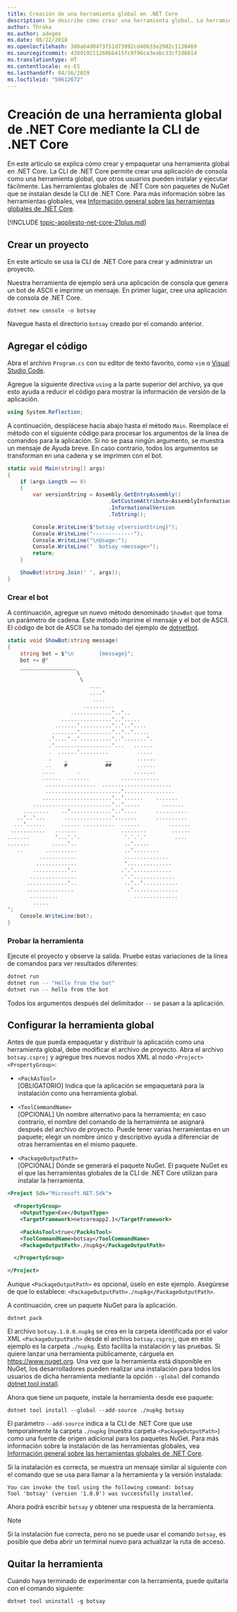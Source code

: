 ```yaml
---
title: Creación de una herramienta global en .NET Core
description: Se describe cómo crear una herramienta global. La herramienta global es una aplicación de consola que se instala mediante la CLI de .NET Core.
author: Thraka
ms.author: adegeo
ms.date: 08/22/2018
ms.openlocfilehash: 3d0a64d0473f51d73892cd40633e2982c1130469
ms.sourcegitcommit: 438919211260bb415fc8f96ca3eabc33cf2d681d
ms.translationtype: HT
ms.contentlocale: es-ES
ms.lasthandoff: 04/16/2019
ms.locfileid: "59612672"
---
```

# <a name="create-a-net-core-global-tool-using-the-net-core-cli"></a>Creación de una herramienta global de .NET Core mediante la CLI de .NET Core

En este artículo se explica cómo crear y empaquetar una herramienta global en .NET Core. La CLI de .NET Core permite crear una aplicación de consola como una herramienta global, que otros usuarios pueden instalar y ejecutar fácilmente. Las herramientas globales de .NET Core son paquetes de NuGet que se instalan desde la CLI de .NET Core. Para más información sobre las herramientas globales, vea [Información general sobre las herramientas globales de .NET Core](global-tools.md).

[!INCLUDE [topic-appliesto-net-core-21plus.md](../../../includes/topic-appliesto-net-core-21plus.md)]

## <a name="create-a-project"></a>Crear un proyecto

En este artículo se usa la CLI de .NET Core para crear y administrar un proyecto.

Nuestra herramienta de ejemplo será una aplicación de consola que genera un bot de ASCII e imprime un mensaje. En primer lugar, cree una aplicación de consola de .NET Core.

```console
dotnet new console -o botsay
```

Navegue hasta el directorio `botsay` creado por el comando anterior.

## <a name="add-the-code"></a>Agregar el código

Abra el archivo `Program.cs` con su editor de texto favorito, como `vim` o [Visual Studio Code](https://code.visualstudio.com/).

Agregue la siguiente directiva `using` a la parte superior del archivo, ya que esto ayuda a reducir el código para mostrar la información de versión de la aplicación.

```csharp
using System.Reflection;
```

A continuación, desplácese hacia abajo hasta el método `Main`. Reemplace el método con el siguiente código para procesar los argumentos de la línea de comandos para la aplicación. Si no se pasa ningún argumento, se muestra un mensaje de Ayuda breve. En caso contrario, todos los argumentos se transforman en una cadena y se imprimen con el bot.

```csharp
static void Main(string[] args)
{
    if (args.Length == 0)
    {
        var versionString = Assembly.GetEntryAssembly()
                                .GetCustomAttribute<AssemblyInformationalVersionAttribute>()
                                .InformationalVersion
                                .ToString();

        Console.WriteLine($"botsay v{versionString}");
        Console.WriteLine("-------------");
        Console.WriteLine("\nUsage:");
        Console.WriteLine("  botsay <message>");
        return;
    }

    ShowBot(string.Join(' ', args));
}
```

### <a name="create-the-bot"></a>Crear el bot

A continuación, agregue un nuevo método denominado `ShowBot` que toma un parámetro de cadena. Este método imprime el mensaje y el bot de ASCII. El código de bot de ASCII se ha tomado del ejemplo de [dotnetbot](https://github.com/dotnet/core/blob/master/samples/dotnetsay/Program.cs).

```csharp
static void ShowBot(string message)
{
    string bot = $"\n        {message}";
    bot += @"
    __________________
                      \
                       \
                          ....
                          ....'
                           ....
                        ..........
                    .............'..'..
                 ................'..'.....
               .......'..........'..'..'....
              ........'..........'..'..'.....
             .'....'..'..........'..'.......'.
             .'..................'...   ......
             .  ......'.........         .....
             .    _            __        ......
            ..    #            ##        ......
           ....       .                 .......
           ......  .......          ............
            ................  ......................
            ........................'................
           ......................'..'......    .......
        .........................'..'.....       .......
     ........    ..'.............'..'....      ..........
   ..'..'...      ...............'.......      ..........
  ...'......     ...... ..........  ......         .......
 ...........   .......              ........        ......
.......        '...'.'.              '.'.'.'         ....
.......       .....'..               ..'.....
   ..       ..........               ..'........
          ............               ..............
         .............               '..............
        ...........'..              .'.'............
       ...............              .'.'.............
      .............'..               ..'..'...........
      ...............                 .'..............
       .........                        ..............
        .....
";
    Console.WriteLine(bot);
}
```

### <a name="test-the-tool"></a>Probar la herramienta

Ejecute el proyecto y observe la salida. Pruebe estas variaciones de la línea de comandos para ver resultados diferentes:

```csharp
dotnet run
dotnet run -- "Hello from the bot"
dotnet run -- hello from the bot
```

Todos los argumentos después del delimitador `--` se pasan a la aplicación.

## <a name="setup-the-global-tool"></a>Configurar la herramienta global

Antes de que pueda empaquetar y distribuir la aplicación como una herramienta global, debe modificar el archivo de proyecto. Abra el archivo `botsay.csproj` y agregue tres nuevos nodos XML al nodo `<Project><PropertyGroup>`:

- `<PackAsTool>`\
[OBLIGATORIO] Indica que la aplicación se empaquetará para la instalación como una herramienta global.

- `<ToolCommandName>`\
[OPCIONAL] Un nombre alternativo para la herramienta; en caso contrario, el nombre del comando de la herramienta se asignará después del archivo de proyecto. Puede tener varias herramientas en un paquete; elegir un nombre único y descriptivo ayuda a diferenciar de otras herramientas en el mismo paquete.

- `<PackageOutputPath>`\
[OPCIONAL] Dónde se generará el paquete NuGet. El paquete NuGet es el que las herramientas globales de la CLI de .NET Core utilizan para instalar la herramienta.

```xml
<Project Sdk="Microsoft.NET.Sdk">

  <PropertyGroup>
    <OutputType>Exe</OutputType>
    <TargetFramework>netcoreapp2.1</TargetFramework>

    <PackAsTool>true</PackAsTool>
    <ToolCommandName>botsay</ToolCommandName>
    <PackageOutputPath>./nupkg</PackageOutputPath>

  </PropertyGroup>

</Project>
```

Aunque `<PackageOutputPath>` es opcional, úselo en este ejemplo. Asegúrese de que lo establece: `<PackageOutputPath>./nupkg</PackageOutputPath>`.

A continuación, cree un paquete NuGet para la aplicación.

```console
dotnet pack
```

El archivo `botsay.1.0.0.nupkg` se crea en la carpeta identificada por el valor XML `<PackageOutputPath>` desde el archivo `botsay.csproj`, que en este ejemplo es la carpeta `./nupkg`. Esto facilita la instalación y las pruebas. Si quiere lanzar una herramienta públicamente, cárguela en <https://www.nuget.org>. Una vez que la herramienta está disponible en NuGet, los desarrolladores pueden realizar una instalación para todos los usuarios de dicha herramienta mediante la opción `--global` del comando [dotnet tool install](dotnet-tool-install.md).

Ahora que tiene un paquete, instale la herramienta desde ese paquete:

```console
dotnet tool install --global --add-source ./nupkg botsay
```

El parámetro `--add-source` indica a la CLI de .NET Core que use temporalmente la carpeta `./nupkg` (nuestra carpeta `<PackageOutputPath>`) como una fuente de origen adicional para los paquetes NuGet. Para más información sobre la instalación de las herramientas globales, vea [Información general sobre las herramientas globales de .NET Core](global-tools.md).

Si la instalación es correcta, se muestra un mensaje similar al siguiente con el comando que se usa para llamar a la herramienta y la versión instalada:

```
You can invoke the tool using the following command: botsay
Tool 'botsay' (version '1.0.0') was successfully installed.
```

Ahora podrá escribir `botsay` y obtener una respuesta de la herramienta.

> [!NOTE]
> Si la instalación fue correcta, pero no se puede usar el comando `botsay`, es posible que deba abrir un terminal nuevo para actualizar la ruta de acceso.

## <a name="remove-the-tool"></a>Quitar la herramienta

Cuando haya terminado de experimentar con la herramienta, puede quitarla con el comando siguiente:

```console
dotnet tool uninstall -g botsay
```
